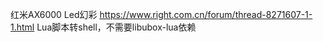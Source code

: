 红米AX6000 Led幻彩
https://www.right.com.cn/forum/thread-8271607-1-1.html Lua脚本转shell，不需要libubox-lua依赖

